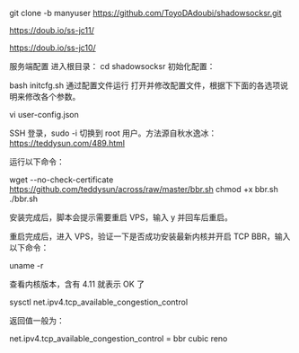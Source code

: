 git clone -b manyuser https://github.com/ToyoDAdoubi/shadowsocksr.git

https://doub.io/ss-jc11/

https://doub.io/ss-jc10/



服务端配置
进入根目录：
cd shadowsocksr
初始化配置：

bash initcfg.sh
通过配置文件运行
打开并修改配置文件，根据下下面的各选项说明来修改各个参数。

vi user-config.json


SSH 登录，sudo -i 切换到 root 用户。方法源自秋水逸冰：https://teddysun.com/489.html

运行以下命令：

wget --no-check-certificate https://github.com/teddysun/across/raw/master/bbr.sh
chmod +x bbr.sh
./bbr.sh

安装完成后，脚本会提示需要重启 VPS，输入 y 并回车后重启。

重启完成后，进入 VPS，验证一下是否成功安装最新内核并开启 TCP BBR，输入以下命令：

uname -r

查看内核版本，含有 4.11 就表示 OK 了

sysctl net.ipv4.tcp_available_congestion_control

返回值一般为：

net.ipv4.tcp_available_congestion_control = bbr cubic reno
